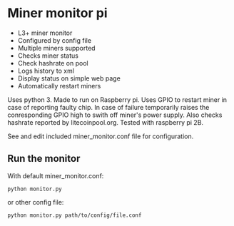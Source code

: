 # Miner monitor pi


* L3+ miner monitor
* Configured by config file
* Multiple miners supported
* Checks miner status
* Check hashrate on pool
* Logs history to xml
* Display status on simple web page
* Automatically restart miners

Uses python 3. Made to run on Raspberry pi.
Uses GPIO to restart miner in case of reporting faulty chip.
In case of failure temporarily raises the conresponding GPIO high to swith off miner's power supply. Also checks hashrate reported by litecoinpool.org.
Tested with raspberry pi 2B.

See and edit included miner_monitor.conf file for configuration.

## Run the monitor

With default miner_monitor.conf:

`python monitor.py`

or other config file:

`python monitor.py path/to/config/file.conf`
